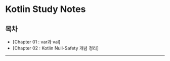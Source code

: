 # Kotlin Study Notes

## 목차

- [Chapter 01 : var과 val]
- [Chapter 02 : Kotlin Null-Safety 개념 정리]

---
